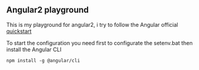 ## Angular2 playground
This is my playground for angular2, i try to follow the Angular official [quickstart](https://angular.io/guide/quickstart)

To start the configuration you need first to configurate the setenv.bat then install the Angular CLI
```
npm install -g @angular/cli
```


